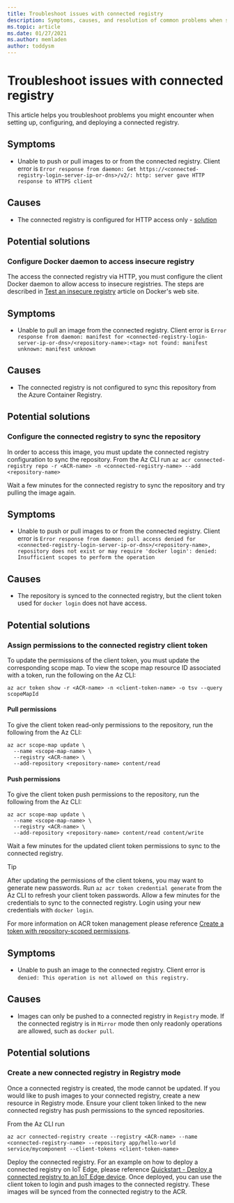 ```yaml
---
title: Troubleshoot issues with connected registry
description: Symptoms, causes, and resolution of common problems when setting up, configuring, and deploying connected registries
ms.topic: article
ms.date: 01/27/2021
ms.author: memladen
author: toddysm
---
```


# Troubleshoot issues with connected registry

This article helps you troubleshoot problems you might encounter when setting up, configuring, and deploying a connected registry.

## Symptoms

* Unable to push or pull images to or from the connected registry. Client error is `Error response from daemon: Get https://<connected-registry-login-server-ip-or-dns>/v2/: http: server gave HTTP response to HTTPS client`

## Causes

* The connected registry is configured for HTTP access only - [solution](#configure-docker-daemon-to-access-insecure-registry)

## Potential solutions

### Configure Docker daemon to access insecure registry

The access the connected registry via HTTP, you must configure the client Docker daemon to allow access to insecure registries. The steps are described in [Test an insecure registry](https://docs.docker.com/registry/insecure/) article on Docker's web site.

## Symptoms

* Unable to pull an image from the connected registry. Client error is
`Error response from daemon: manifest for <connected-registry-login-server-ip-or-dns>/<repository-name>:<tag> not found: manifest unknown: manifest unknown`

## Causes

* The connected registry is not configured to sync this repository from the Azure Container Registry.

## Potential solutions

### Configure the connected registry to sync the repository

In order to access this image, you must update the connected registry configuration to sync the repository. From the Az CLI run
`az acr connected-registry repo -r <ACR-name> -n <connected-registry-name> --add <repository-name>`

Wait a few minutes for the connected registry to sync the repository and try pulling the image again.

## Symptoms

* Unable to push or pull images to or from the connected registry. Client error is
`Error response from daemon: pull access denied for <connected-registry-login-server-ip-or-dns>/<repository-name>, repository does not exist or may require 'docker login': denied: Insufficient scopes to perform the operation`

## Causes

* The repository is synced to the connected registry, but the client token used for `docker login` does not have access.

## Potential solutions

### Assign permissions to the connected registry client token

To update the permissions of the client token, you must update the corresponding scope map. To view the scope map resource ID associated with a token, run the following on the Az CLI:

`az acr token show -r <ACR-name> -n <client-token-name> -o tsv --query scopeMapId`

#### Pull permissions

To give the client token read-only permissions to the repository, run the following from the Az CLI:

```
az acr scope-map update \
  --name <scope-map-name> \
  --registry <ACR-name> \
  --add-repository <repository-name> content/read
```

#### Push permissions

To give the client token push permissions to the repository, run the following from the Az CLI:

```
az acr scope-map update \
  --name <scope-map-name> \
  --registry <ACR-name> \
  --add-repository <repository-name> content/read content/write
```

Wait a few minutes for the updated client token permissions to sync to the connected registry.

  > [!TIP]
  > After updating the permissions of the client tokens, you may want to generate new passwords. Run `az acr token credential generate` from the Az CLI to refresh your client token passwords. Allow a few minutes for the credentials to sync to the connected registry. Login using your new credentials with `docker login`.

For more information on ACR token management please reference [Create a token with repository-scoped permissions](https://docs.microsoft.com/en-us/azure/container-registry/container-registry-repository-scoped-permissions]).

## Symptoms

* Unable to push an image to the connected registry. Client error is
`denied: This operation is not allowed on this registry.`

## Causes

* Images can only be pushed to a connected registry in `Registry` mode. If the connected registry is in `Mirror` mode then only readonly operations are allowed, such as `docker pull`.

## Potential solutions

### Create a new connected registry in Registry mode

Once a connected registry is created, the mode cannot be updated. If you would like to push images to your connected registry, create a new resource in Registry mode. Ensure your client token linked to the new connected registry has push permissions to the synced repositories.

From the Az CLI run 

`az acr connected-registry create --registry <ACR-name> --name <connected-registry-name> --repository app/hello-world service/mycomponent --client-tokens <client-token-name>`

Deploy the connected registry. For an example on how to deploy a connected registry on IoT Edge, please reference [Quickstart - Deploy a connected registry to an IoT Edge device](./quickstart-deploy-connected-registry-iot-edge-cli.md). Once deployed, you can use the client token to login and push images to the connected registry. These images will be synced from the connected registry to the ACR.
